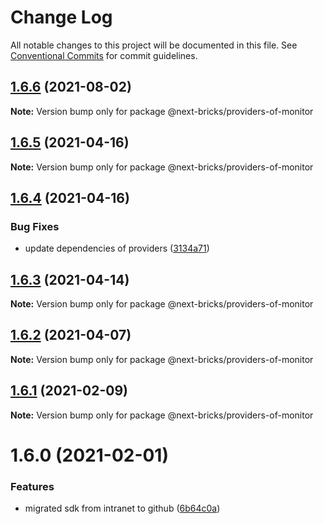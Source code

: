 # Change Log

All notable changes to this project will be documented in this file.
See [Conventional Commits](https://conventionalcommits.org) for commit guidelines.

## [1.6.6](https://github.com/easyops-cn/next-providers/compare/@next-bricks/providers-of-monitor@1.6.5...@next-bricks/providers-of-monitor@1.6.6) (2021-08-02)

**Note:** Version bump only for package @next-bricks/providers-of-monitor

## [1.6.5](https://github.com/easyops-cn/next-providers/compare/@next-bricks/providers-of-monitor@1.6.4...@next-bricks/providers-of-monitor@1.6.5) (2021-04-16)

**Note:** Version bump only for package @next-bricks/providers-of-monitor

## [1.6.4](https://github.com/easyops-cn/next-providers/compare/@next-bricks/providers-of-monitor@1.6.3...@next-bricks/providers-of-monitor@1.6.4) (2021-04-16)

### Bug Fixes

- update dependencies of providers ([3134a71](https://github.com/easyops-cn/next-providers/commit/3134a71758f1ec4e9a0b5423e3f78d39e46bb196))

## [1.6.3](https://github.com/easyops-cn/next-providers/compare/@next-bricks/providers-of-monitor@1.6.2...@next-bricks/providers-of-monitor@1.6.3) (2021-04-14)

**Note:** Version bump only for package @next-bricks/providers-of-monitor

## [1.6.2](https://github.com/easyops-cn/next-providers/compare/@next-bricks/providers-of-monitor@1.6.1...@next-bricks/providers-of-monitor@1.6.2) (2021-04-07)

**Note:** Version bump only for package @next-bricks/providers-of-monitor

## [1.6.1](https://github.com/easyops-cn/next-providers/compare/@next-bricks/providers-of-monitor@1.6.0...@next-bricks/providers-of-monitor@1.6.1) (2021-02-09)

**Note:** Version bump only for package @next-bricks/providers-of-monitor

# 1.6.0 (2021-02-01)

### Features

- migrated sdk from intranet to github ([6b64c0a](https://github.com/easyops-cn/next-providers/commit/6b64c0af35b7ac5b7df5459aa577b87e84d75aa0))
